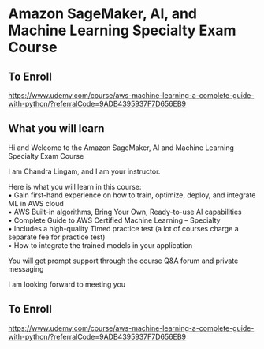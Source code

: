 # Amazon SageMaker, AI, and Machine Learning Specialty Exam Course
  
## To Enroll
https://www.udemy.com/course/aws-machine-learning-a-complete-guide-with-python/?referralCode=9ADB4395937F7D656EB9  
  
## What you will learn
Hi and Welcome to the Amazon SageMaker, AI and Machine Learning Specialty Exam Course  
  
I am Chandra Lingam, and I am your instructor.  
  
Here is what you will learn in this course:  
•	Gain first-hand experience on how to train, optimize, deploy, and integrate ML in AWS cloud  
•	AWS Built-in algorithms, Bring Your Own, Ready-to-use AI capabilities   
•	Complete Guide to AWS Certified Machine Learning – Specialty  
•	Includes a high-quality Timed practice test  (a lot of courses charge a separate fee for practice test)  
•	How to integrate the trained models in your application  
  
You will get prompt support through the course Q&A forum and private messaging  

I am looking forward to meeting you  

## To Enroll
https://www.udemy.com/course/aws-machine-learning-a-complete-guide-with-python/?referralCode=9ADB4395937F7D656EB9  
